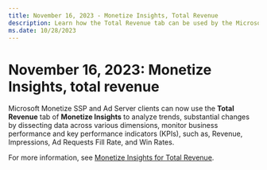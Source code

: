 ```yaml
---
title: November 16, 2023 - Monetize Insights, Total Revenue
description: Learn how the Total Revenue tab can be used by the Microsoft Monetize SSP and Ad Server clients in this page.  
ms.date: 10/28/2023
---
```



# November 16, 2023: Monetize Insights, total revenue

Microsoft Monetize SSP and Ad Server clients can now use the
**Total Revenue**  tab of
**Monetize Insights** to analyze
trends, substantial changes by dissecting data across various
dimensions, monitor business performance and key performance indicators
(KPIs), such as, Revenue, Impressions, Ad Requests Fill Rate, and Win
Rates.

For more information, see [Monetize Insights for Total Revenue](monetize-insights-total-revenue.md).